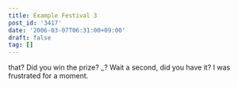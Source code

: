 ```yaml
---
title: Example Festival 3
post_id: '3417'
date: '2006-03-07T06:31:00+09:00'
draft: false
tag: []
---
```


that? Did you win the prize? _? Wait a second, did you have it? I was frustrated for a moment.